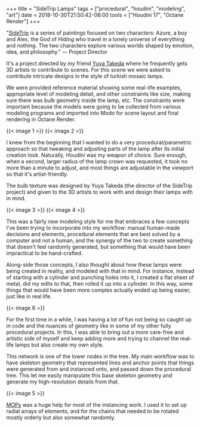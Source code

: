 +++
title = "SideTrip Lamps"
tags = ["procedural", "houdini", "modeling", "art"]
date = 2018-10-30T21:50:42-08:00
tools = ["Houdini 17", "Octane Render"]
+++

"[SideTrip](https://skybase.xyz/sidetrip) is a series of paintings focused on two characters: Azure, a boy and Alex, the God of Hiding who travel in a lonely universe of everything and nothing. The two characters explore various worlds shaped by emotion, idea, and philosophy." — Project Director

It's a project directed by my friend [Yuya Takeda](http://skybase.xyz) where he frequently gets 3D artists to contribute to scenes. For this scene we were asked to contribute intricate designs in the style of turkish mosaic lamps.

We were provided reference material showing some real-life examples, appropriate level of modeling detail, and other constraints like size, making sure there was bulb geometry inside the lamp, etc. The constraints were important because the models were going to be collected from various modeling programs and imported into Modo for scene layout and final rendering in Octane Render.

{{< image 1 >}}
{{< image 2 >}}

I knew from the beginning that I wanted to do a very procedural/parametric approach so that tweaking and adjusting parts of the lamp after its initial creation look. Naturally, Houdini was my weapon of choice. Sure enough, when a second, larger radius of the lamp crown was requested, it took no more than a minute to adjust, and most things are adjustable in the viewport so that it's artist-friendly.

The bulb texture was designed by Yuya Takeda (the director of the SideTrip project) and given to the 3D artists to work with and design their lamps with in mind.

{{< image 3 >}}
{{< image 4 >}}

This was a fairly new modeling style for me that embraces a few concepts I've been trying to incorporate into my workflow: manual human-made decisions and elements, procedural elements that are best solved by a computer and not a human, and the synergy of the two to create something that doesn't feel randomly generated, but something that would have been impractical to be hand-crafted.

Along-side those concepts, I also thought about how these lamps were being created in reality, and modeled with that in mind. For instance, instead of starting with a cylinder and punching holes into it, I created a flat sheet of metal, did my edits to that, then rolled it up into a cylinder. In this way, some things that would have been more complex actually ended up being easier, just like in real life.

{{< image 6 >}}

For the first time in a while, I was having a lot of fun not being so caught up in code and the nuances of geometry like in some of my other fully procedural projects. In this, I was able to bring out a more care-free and artistic side of myself and keep adding more and trying to channel the real-life lamps but also create my own style.

This network is one of the lower nodes in the tree. My main workflow was to have skeleton geometry that represented lines and anchor points that things were generated from and instanced onto, and passed down the procedural tree. This let me easily manipulate this base skeleton geometry and generate my high-resolution details from that.

{{< image 5 >}}

[MOPs](https://motionoperators.com/) was a huge help for most of the instancing work. I used it to set up radial arrays of elements, and for the chains that needed to be rotated mostly orderly but also somewhat randomly.
